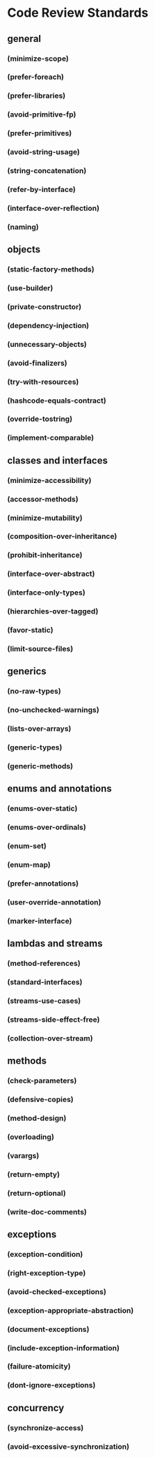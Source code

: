 # Code Review Standards

## general

### \(minimize-scope\)

### \(prefer-foreach\)

### \(prefer-libraries\)

### \(avoid-primitive-fp\)

### \(prefer-primitives\)

### \(avoid-string-usage\)

### \(string-concatenation\)

### \(refer-by-interface\)

### \(interface-over-reflection\)

### \(naming\)

## objects

### \(static-factory-methods\)

### \(use-builder\)

### \(private-constructor\)

### \(dependency-injection\)

### \(unnecessary-objects\)

### \(avoid-finalizers\)

### \(try-with-resources\)

### \(hashcode-equals-contract\)

### \(override-tostring\)

### \(implement-comparable\)

## classes and interfaces

### \(minimize-accessibility\)

### \(accessor-methods\)

### \(minimize-mutability\)

### \(composition-over-inheritance\)

### \(prohibit-inheritance\)

### \(interface-over-abstract\)

### \(interface-only-types\)

### \(hierarchies-over-tagged\)

### \(favor-static\)

### \(limit-source-files\)

## generics

### \(no-raw-types\)

### \(no-unchecked-warnings\)

### \(lists-over-arrays\)

### \(generic-types\)

### \(generic-methods\)

## enums and annotations

### \(enums-over-static\)

### \(enums-over-ordinals\)

### \(enum-set\)

### \(enum-map\)

### \(prefer-annotations\)

### \(user-override-annotation\)

### \(marker-interface\)

## lambdas and streams

### \(method-references\)

### \(standard-interfaces\)

### \(streams-use-cases\)

### \(streams-side-effect-free\)

### \(collection-over-stream\)

## methods

### \(check-parameters\)

### \(defensive-copies\)

### \(method-design\)

### \(overloading\)

### \(varargs\)

### \(return-empty\)

### \(return-optional\)

### \(write-doc-comments\)

## exceptions

### \(exception-condition\)

### \(right-exception-type\)

### \(avoid-checked-exceptions\)

### \(exception-appropriate-abstraction\)

### \(document-exceptions\)

### \(include-exception-information\)

### \(failure-atomicity\)

### \(dont-ignore-exceptions\)

## concurrency

### \(synchronize-access\)

### \(avoid-excessive-synchronization\)

